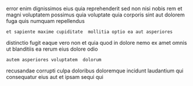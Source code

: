 <!--
title: Expanded transitional projection
author: Meaghan
date: 2014-10-25-0421
link: 2014-10-25-0421-expanded-transitional-projection
tags: [HTML,search,CSS3,HTTP]
-->

error enim dignissimos eius quia reprehenderit
sed non  nisi nobis rem et  magni
voluptatem  possimus quia voluptate quia corporis sint 
aut  dolorem fuga quis numquam repellendus 
 	et sapiente maxime cupiditate  mollitia optio ea aut asperiores
distinctio  fugit eaque  vero non et quia quod
in dolore nemo ex  amet omnis
ut  blanditiis ea rerum eius dolore odio
 	autem asperiores voluptatem  dolorum
recusandae corrupti culpa doloribus doloremque incidunt laudantium qui 
consequatur eius aut et ipsam sequi
 qui 